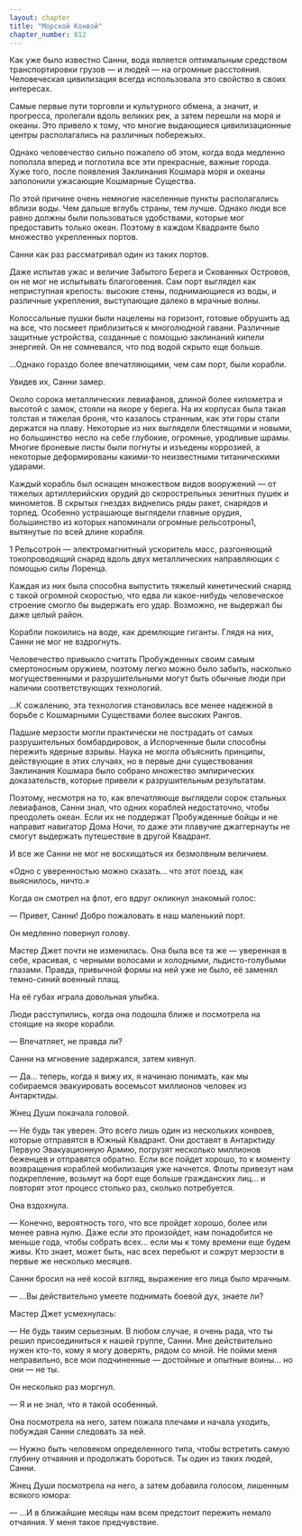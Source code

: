 ```yaml
---
layout: chapter
title: "Морской Конвой"
chapter_number: 812
---
```


Как уже было известно Санни, вода является оптимальным средством транспортировки грузов — и людей — на огромные расстояния. Человеческая цивилизация всегда использовала это свойство в своих интересах.

Самые первые пути торговли и культурного обмена, а значит, и прогресса, пролегали вдоль великих рек, а затем перешли на моря и океаны. Это привело к тому, что многие выдающиеся цивилизационные центры располагались на различных побережьях.

Однако человечество сильно пожалело об этом, когда вода медленно поползла вперед и поглотила все эти прекрасные, важные города. Хуже того, после появления Заклинания Кошмара моря и океаны заполонили ужасающие Кошмарные Существа.

По этой причине очень немногие населенные пункты располагались вблизи воды. Чем дальше вглубь страны, тем лучше. Однако люди все равно должны были пользоваться удобствами, которые мог предоставить только океан. Поэтому в каждом Квадранте было множество укрепленных портов.

Санни как раз рассматривал один из таких портов.

Даже испытав ужас и величие Забытого Берега и Скованных Островов, он не мог не испытывать благоговения. Сам порт выглядел как неприступная крепость: высокие стены, поднимающиеся из воды, и различные укрепления, выступающие далеко в мрачные волны.

Колоссальные пушки были нацелены на горизонт, готовые обрушить ад на все, что посмеет приблизиться к многолюдной гавани. Различные защитные устройства, созданные с помощью заклинаний кипели энергией. Он не сомневался, что под водой скрыто еще больше.

...Однако гораздо более впечатляющими, чем сам порт, были корабли.

Увидев их, Санни замер.

Около сорока металлических левиафанов, длиной более километра и высотой с замок, стояли на якоре у берега. На их корпусах была такая толстая и тяжелая броня, что казалось странным, как эти горы стали держатся на плаву. Некоторые из них выглядели блестящими и новыми, но большинство несло на себе глубокие, огромные, уродливые шрамы. Многие броневые листы были погнуты и изъедены коррозией, а некоторые деформированы какими-то неизвестными титаническими ударами.

Каждый корабль был оснащен множеством видов вооружений — от тяжелых артиллерийских орудий до скорострельных зенитных пушек и минометов. В скрытых гнездах виднелись ряды ракет, снарядов и торпед. Особенно устрашающе выглядели главные орудия, большинство из которых напоминали огромные рельсотроны1, вытянутые по всей длине корабля.

1 Рельсотро́н — электромагнитный ускоритель масс, разгоняющий токопроводящий снаряд вдоль двух металлических направляющих с помощью силы Лоренца.

Каждая из них была способна выпустить тяжелый кинетический снаряд с такой огромной скоростью, что едва ли какое-нибудь человеческое строение смогло бы выдержать его удар. Возможно, не выдержал бы даже целый район.

Корабли покоились на воде, как дремлющие гиганты. Глядя на них, Санни не мог не вздрогнуть.

Человечество привыкло считать Пробужденных своим самым смертоносным оружием, поэтому легко можно было забыть, насколько могущественными и разрушительными могут быть обычные люди при наличии соответствующих технологий.

...К сожалению, эта технология становилась все менее надежной в борьбе с Кошмарными Существами более высоких Рангов.

Падшие мерзости могли практически не пострадать от самых разрушительных бомбардировок, а Испорченные были способны пережить ядерные взрывы. Наука не могла объяснить принципы, действующие в этих случаях, но в первые дни существования Заклинания Кошмара было собрано множество эмпирических доказательств, которые привели к разрушительным результатам.

Поэтому, несмотря на то, как впечатляюще выглядели сорок стальных левиафанов, Санни знал, что одних кораблей недостаточно, чтобы преодолеть океан. Если их не поддержат Пробужденные бойцы и не направит навигатор Дома Ночи, то даже эти плавучие джаггернауты не смогут выдержать путешествие в другой Квадрант.

И все же Санни не мог не восхищаться их безмолвным величием.

«Одно с уверенностью можно сказать... что этот поезд, как выяснилось, ничто.»

Когда он смотрел на флот, его вдруг окликнул знакомый голос:

— Привет, Санни! Добро пожаловать в наш маленький порт.

Он медленно повернул голову.

Мастер Джет почти не изменилась. Она была все та же — уверенная в себе, красивая, с черными волосами и холодными, льдисто-голубыми глазами. Правда, привычной формы на ней уже не было, её заменял темно-синий военный плащ.

На её губах играла довольная улыбка.

Люди расступились, когда она подошла ближе и посмотрела на стоящие на якоре корабли.

— Впечатляет, не правда ли?

Санни на мгновение задержался, затем кивнул.

— Да... теперь, когда я вижу их, я начинаю понимать, как мы собираемся эвакуировать восемьсот миллионов человек из Антарктиды.

Жнец Души покачала головой.

— Не будь так уверен. Это всего лишь один из нескольких конвоев, которые отправятся в Южный Квадрант. Они доставят в Антарктиду Первую Эвакуационную Армию, погрузят несколько миллионов беженцев и отправятся обратно. Если все пойдет хорошо, то к моменту возвращения кораблей мобилизация уже начнется. Флоты привезут нам подкрепление, возьмут на борт еще больше гражданских лиц... и повторят этот процесс столько раз, сколько потребуется.

Она вздохнула.

— Конечно, вероятность того, что все пройдет хорошо, более или менее равна нулю. Даже если это произойдет, нам понадобится не меньше года, чтобы собрать всех... если мы к тому времени еще будем живы. Кто знает, может быть, нас всех перебьют и сожрут мерзости в первые же несколько месяцев.

Санни бросил на неё косой взгляд, выражение его лица было мрачным.

— ...Вы действительно умеете поднимать боевой дух, знаете ли?

Мастер Джет усмехнулась:

— Не будь таким серьезным. В любом случае, я очень рада, что ты решил присоединиться к нашей группе, Санни. Мне действительно нужен кто-то, кому я могу доверять, рядом со мной. Не пойми меня неправильно, все мои подчиненные — достойные и опытные воины... но они — не ты.

Он несколько раз моргнул.

— Я и не знал, что я такой особенный.

Она посмотрела на него, затем пожала плечами и начала уходить, побуждая Санни следовать за ней.

— Нужно быть человеком определенного типа, чтобы встретить самую глубину отчаяния и продолжать бороться. Ты один из таких людей, Санни.

Жнец Души посмотрела на него, а затем добавила голосом, лишенным всякого юмора:

— ...И в ближайшие месяцы нам всем предстоит пережить немало отчаяния. У меня такое предчувствие.